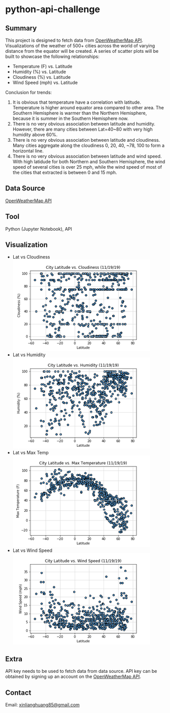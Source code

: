 # python-api-challenge
## Summary ##
This project is designed to fetch data from [OpenWeatherMap API](https://openweathermap.org/api). Visualizations of the weather of 500+ cities across the world of varying distance from the equator will be created. A series of scatter plots will be built to showcase the following relationships:<br>
* Temperature (F) vs. Latitude
* Humidity (%) vs. Latitude
* Cloudiness (%) vs. Latitude
* Wind Speed (mph) vs. Latitude

Conclusion for trends:
1. It is obvious that temperature have a correlation with latitude. Temperature is higher around equator area compared to other area. The Southern Hemisphere is warmer than the Northern Hemisphere, because it is summer in the Southern Hemisphere now.
2. There is no very obvious association between latitude and humidity. However, there are many cities between Lat=40~80 with very high humidity above 60%.
3. There is no very obvious association between latitude and cloudiness. Many cities aggregate along the cloudiness 0, 20, 40, ~78, 100 to form a horizontal line.
4. There is no very obvious association between latitude and wind speed. With high latidude for both Northern and Southern Hemisphere, the wind speed of several cities is over 25 mph, while the wind speed of most of the cities that extracted is between 0 and 15 mph.
## Data Source ##
[OpenWeatherMap API](https://openweathermap.org/api)
## Tool ##
Python (Jupyter Notebook), API
## Visualization ##

* Lat vs Cloudiness<br>
<img src="Png/Lat vs Cloudiness.png"><br>
* Lat vs Humidity<br>
<img src="Png/Lat vs Humidity.png"><br>
* Lat vs Max Temp<br>
<img src="Png/Lat vs Max Temp.png"><br>
* Lat vs Wind Speed<br>
<img src="Png/Lat vs Wind Speed.png"><br>

## Extra
API key needs to be used to fetch data from data source. API key can be obtained by signing up an account on the [OpenWeatherMap API](https://openweathermap.org/api).

## Contact
Email: xinlianghuang85@gmail.com